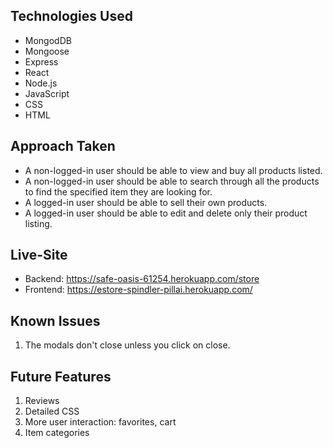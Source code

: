 ## Technologies Used
- MongodDB
- Mongoose
- Express
- React
- Node.js
- JavaScript
- CSS
- HTML

## Approach Taken
- A non-logged-in user should be able to view and buy all products listed.
- A non-logged-in user should be able to search through all the products to find the specified item they are looking for.
- A logged-in user should be able to sell their own products.
- A logged-in user should be able to edit and delete only their product listing.

## Live-Site
- Backend: https://safe-oasis-61254.herokuapp.com/store
- Frontend: https://estore-spindler-pillai.herokuapp.com/

## Known Issues
1. The modals don't close unless you click on close.

## Future Features
1. Reviews
2. Detailed CSS
3. More user interaction: favorites, cart
4. Item categories
